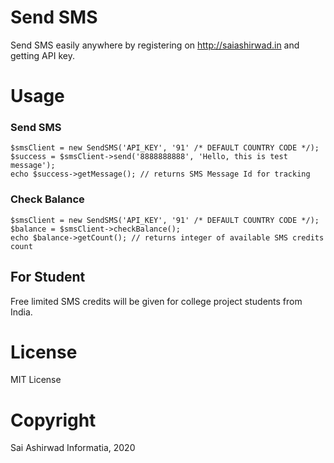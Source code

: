 # Send SMS

Send SMS easily anywhere by registering on http://saiashirwad.in and getting API key.

# Usage

### Send SMS

```
$smsClient = new SendSMS('API_KEY', '91' /* DEFAULT COUNTRY CODE */);
$success = $smsClient->send('8888888888', 'Hello, this is test message');
echo $success->getMessage(); // returns SMS Message Id for tracking
```

### Check Balance

```
$smsClient = new SendSMS('API_KEY', '91' /* DEFAULT COUNTRY CODE */);
$balance = $smsClient->checkBalance();
echo $balance->getCount(); // returns integer of available SMS credits count
```

## For Student

Free limited SMS credits will be given for college project students from India.

# License

MIT License

# Copyright

Sai Ashirwad Informatia, 2020
